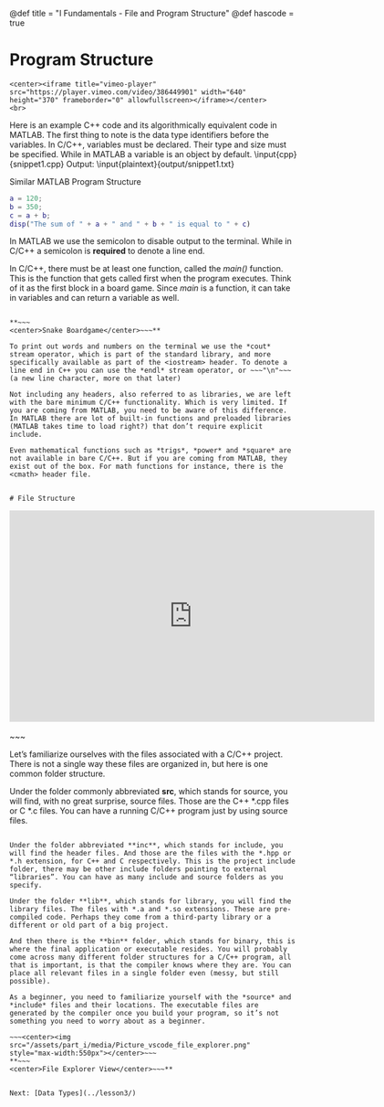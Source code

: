 @def title = "I Fundamentals - File and Program Structure"
@def hascode = true

# Program Structure
~~~
<center><iframe title="vimeo-player" src="https://player.vimeo.com/video/386449901" width="640" height="370" frameborder="0" allowfullscreen></iframe></center>
<br>
~~~

Here is an example C++ code and its algorithmically equivalent code in MATLAB. The first thing to note is the data type identifiers before the variables. In C/C++, variables must be declared. Their type and size must be specified. While in MATLAB a variable is an object by default. 
\input{cpp}{snippet1.cpp}
Output:
\input{plaintext}{output/snippet1.txt}

Similar MATLAB Program Structure

```matlab
a = 120;
b = 350;
c = a + b;
disp("The sum of " + a + " and " + b + " is equal to " + c)
```

In MATLAB we use the semicolon to disable output to the terminal. While in C/C++ a semicolon is **required** to denote a line end. 

In C/C++, there must be at least one function, called the *main()* function. This is the function that gets called first when the program executes. Think of it as the first block in a board game. Since *main* is a function, it can take in variables and can return a variable as well. 

~~~<center><img src="/assets/part_i/media/snakeboardgame.jpeg" style="max-width:450px"></center>~~~

**~~~
<center>Snake Boardgame</center>~~~**

To print out words and numbers on the terminal we use the *cout* stream operator, which is part of the standard library, and more specifically available as part of the <iostream> header. To denote a line end in C++ you can use the *endl* stream operator, or ~~~"\n"~~~ (a new line character, more on that later)

Not including any headers, also referred to as libraries, we are left with the bare minimum C/C++ functionality. Which is very limited. If you are coming from MATLAB, you need to be aware of this difference. In MATLAB there are lot of built-in functions and preloaded libraries (MATLAB takes time to load right?) that don’t require explicit include. 

Even mathematical functions such as *trigs*, *power* and *square* are not available in bare C/C++. But if you are coming from MATLAB, they exist out of the box. For math functions for instance, there is the <cmath> header file. 


# File Structure
~~~
<center><iframe title="vimeo-player" src="https://player.vimeo.com/video/386449917" width="640" height="370" frameborder="0" allowfullscreen></iframe></center>
<br>
~~~

Let’s familiarize ourselves with the files associated with a C/C++ project. There is not a single way these files are organized in, but here is one common folder structure. 

Under the folder commonly abbreviated **src**, which stands for source, you will find, with no great surprise, source files. Those are the C++ *.cpp files or C *.c files. You can have a running C/C++ program just by using source files. 

~~~<center><img src="/assets/part_i/media/CPP_FOLDER_STRUCTURE.svg" style="max-width:350px"></center>~~~

Under the folder abbreviated **inc**, which stands for include, you will find the header files. And those are the files with the *.hpp or *.h extension, for C++ and C respectively. This is the project include folder, there may be other include folders pointing to external “libraries”. You can have as many include and source folders as you specify.

Under the folder **lib**, which stands for library, you will find the library files. The files with *.a and *.so extensions. These are pre-compiled code. Perhaps they come from a third-party library or a different or old part of a big project. 

And then there is the **bin** folder, which stands for binary, this is where the final application or executable resides. You will probably come across many different folder structures for a C/C++ program, all that is important, is that the compiler knows where they are. You can place all relevant files in a single folder even (messy, but still possible).

As a beginner, you need to familiarize yourself with the *source* and *include* files and their locations. The executable files are generated by the compiler once you build your program, so it’s not something you need to worry about as a beginner.

~~~<center><img src="/assets/part_i/media/Picture_vscode_file_explorer.png" style="max-width:550px"></center>~~~
**~~~
<center>File Explorer View</center>~~~**


Next: [Data Types](../lesson3/)
